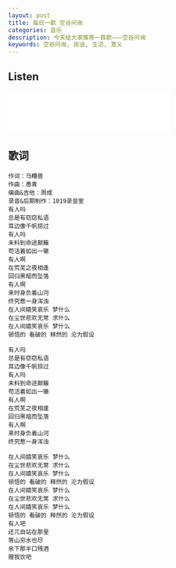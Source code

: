 ```yaml
---
layout: post
title: 每日一歌 空谷问询
categories: 音乐
description: 今天给大家推荐一首歌———空谷问询
keywords: 空谷问询, 民谣, 生活, 意义
---
```


## Listen
<iframe frameborder="no" border="0" marginwidth="0" marginheight="0" width="330" height="86" src="//music.163.com/outchain/player?type=2&id=513288600&auto=1&height=66"></iframe>

## 歌词

```
作词：乌糟兽
作曲：愚青
编曲&吉他：周成
录音&后期制作：1019录音室
有人吗
总是有窃窃私语
耳边像千帆掠过
有人吗
未料到命途颠簸
苟活着如出一辙
有人啊
在荒芜之夜相逢
回归黑暗而坠落
有人啊
来时身负着山河
终究惹一身浑浊
在人间嬉笑哀乐 梦什么
在尘世悲欢无常 求什么
在人间嬉笑哀乐 梦什么
顿悟的 看破的 释然的 沦为假设

有人吗
总是有窃窃私语
耳边像千帆掠过
有人吗
未料到命途颠簸
苟活着如出一辙
有人啊
在荒芜之夜相逢
回归黑暗而坠落
有人啊
来时身负着山河
终究惹一身浑浊

在人间嬉笑哀乐 梦什么
在尘世悲欢无常 求什么
在人间嬉笑哀乐 梦什么
顿悟的 看破的 释然的 沦为假设
在人间嬉笑哀乐 梦什么
在尘世悲欢无常 求什么
在人间嬉笑哀乐 梦什么
顿悟的 看破的 释然的 沦为假设
有人吧
还兀自站在那里
等山穷水也尽
余下那半口残酒
赠我饮吧

```
